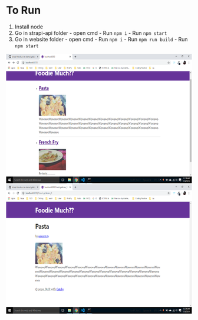 # To Run

1. Install node
2. Go in strapi-api folder - open cmd - Run `npm i` - Run `npm start`
3. Go in website folder - open cmd - Run `npm i` - Run `npm run build` - Run `npm start`

<img src="./1.png" height="350px">
<img src="./2.png" height="350px">
